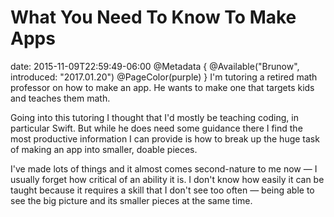 # What You Need To Know To Make Apps
date: 2015-11-09T22:59:49-06:00
@Metadata {
  @Available("Brunow", introduced: "2017.01.20")
  @PageColor(purple)
}
I'm tutoring a retired math professor on how to make an app. He wants to make one that targets kids and teaches them math.

Going into this tutoring I thought that I'd mostly be teaching coding, in particular Swift. But while he does need some guidance there I find the most productive information I can provide is how to break up the huge task of making an app into smaller, doable pieces.

I've made lots of things and it almost comes second-nature to me now &mdash; I usually forget how critical of an ability it is. I don't know how easily it can be taught because it requires a skill that I don't see too often &mdash; being able to see the big picture and its smaller pieces at the same time.
